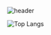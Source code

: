 ![header](https://capsule-render.vercel.app/api?type=waving&color=gradient&height=250&section=header&text=Decoy%20the%20World!!&stroke=000000&strokeWidth=2&fontAlign=60&fontSize=70)

![Top Langs](https://github-readme-stats.vercel.app/api/top-langs/?username=decoyer&layout=donut&theme=transparent)
